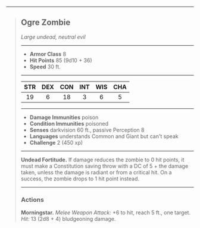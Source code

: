 ***
> ## Ogre Zombie
> *Large undead, neutral evil*
> 
> ***
> 
> - **Armor Class** 8
> - **Hit Points** 85 (9d10 + 36)
> - **Speed** 30 ft.
> 
> ***
> 
> |STR|DEX|CON|INT|WIS|CHA|
> |:---:|:---:|:---:|:---:|:---:|:---:|
> |19|6|18|3|6|5|
> 
> ***
> 
> - **Damage Immunities** poison
> - **Condition Immunities** poisoned
> - **Senses** darkvision 60 ft., passive Perception 8
> - **Languages** understands Common and Giant but can't speak
> - **Challenge** 2 (450 xp)
> 
> ***
> 
> **Undead Fortitude.** If damage reduces the zombie to 0 hit points, it must make a Constitution saving throw with a DC of 5 + the damage taken, unless the damage is radiant or from a critical hit. On a success, the zombie drops to 1 hit point instead.
> 
> ***
> 
> ### Actions
> **Morningstar.** *Melee Weapon Attack:* +6 to hit, reach 5 ft., one target. *Hit:* 13 (2d8 + 4) bludgeoning damage.
